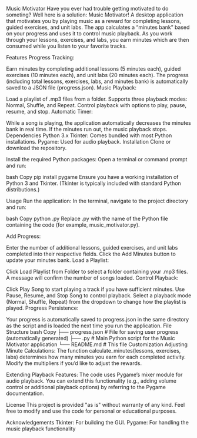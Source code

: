 Music Motivator
Have you ever had trouble getting motivated to do someting? Well here is a solution: Music Motivator!
A desktop application that motivates you by playing music as a reward for completing lessons, guided exercises, and unit labs. The app calculates a “minutes bank” based on your progress and uses it to control music playback. As you work through your lessons, exercises, and labs, you earn minutes which are then consumed while you listen to your favorite tracks.

Features
Progress Tracking:

Earn minutes by completing additional lessons (5 minutes each), guided exercises (10 minutes each), and unit labs (20 minutes each).
The progress (including total lessons, exercises, labs, and minutes bank) is automatically saved to a JSON file (progress.json).
Music Playback:

Load a playlist of .mp3 files from a folder.
Supports three playback modes: Normal, Shuffle, and Repeat.
Control playback with options to play, pause, resume, and stop.
Automatic Timer:

While a song is playing, the application automatically decreases the minutes bank in real time.
If the minutes run out, the music playback stops.
Dependencies
Python 3.x
Tkinter: Comes bundled with most Python installations.
Pygame: Used for audio playback.
Installation
Clone or download the repository.

Install the required Python packages:
Open a terminal or command prompt and run:

bash
Copy
pip install pygame
Ensure you have a working installation of Python 3 and Tkinter.
(Tkinter is typically included with standard Python distributions.)

Usage
Run the application:
In the terminal, navigate to the project directory and run:

bash
Copy
python <filename>.py
Replace <filename>.py with the name of the Python file containing the code (for example, music_motivator.py).

Add Progress:

Enter the number of additional lessons, guided exercises, and unit labs completed into their respective fields.
Click the Add Minutes button to update your minutes bank.
Load a Playlist:

Click Load Playlist from Folder to select a folder containing your .mp3 files.
A message will confirm the number of songs loaded.
Control Playback:

Click Play Song to start playing a track if you have sufficient minutes.
Use Pause, Resume, and Stop Song to control playback.
Select a playback mode (Normal, Shuffle, Repeat) from the dropdown to change how the playlist is played.
Progress Persistence:

Your progress is automatically saved to progress.json in the same directory as the script and is loaded the next time you run the application.
File Structure
bash
Copy
├── progress.json        # File for saving user progress (automatically generated)
├── <filename>.py        # Main Python script for the Music Motivator application
└── README.md            # This file
Customization
Adjusting Minute Calculations:
The function calculate_minutes(lessons, exercises, labs) determines how many minutes you earn for each completed activity. Modify the multipliers if you’d like to adjust the rewards.

Extending Playback Features:
The code uses Pygame’s mixer module for audio playback. You can extend this functionality (e.g., adding volume control or additional playback options) by referring to the Pygame documentation.

License
This project is provided "as is" without warranty of any kind. Feel free to modify and use the code for personal or educational purposes.

Acknowledgements
Tkinter: For building the GUI.
Pygame: For handling the music playback functionality
